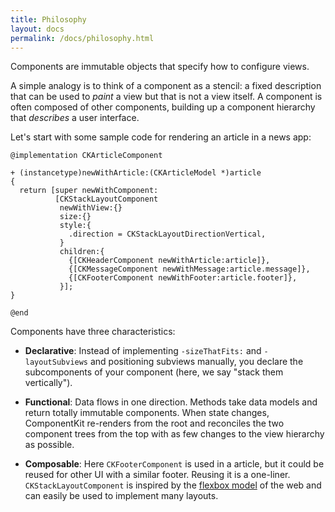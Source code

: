 ```yaml
---
title: Philosophy
layout: docs
permalink: /docs/philosophy.html
---
```


Components are immutable objects that specify how to configure views.

A simple analogy is to think of a component as a stencil: a fixed description that can be used to *paint* a view but that is not a view itself. A component is often composed of other components, building up a component hierarchy that *describes* a user interface.

Let's start with some sample code for rendering an article in a news app:

```objc++
@implementation CKArticleComponent

+ (instancetype)newWithArticle:(CKArticleModel *)article
{
  return [super newWithComponent:
          [CKStackLayoutComponent
           newWithView:{}
           size:{}
           style:{
             .direction = CKStackLayoutDirectionVertical,
           }
           children:{
             {[CKHeaderComponent newWithArticle:article]},
             {[CKMessageComponent newWithMessage:article.message]},
             {[CKFooterComponent newWithFooter:article.footer]},
           }];
}

@end
```

Components have three characteristics:

- **Declarative**: Instead of implementing `-sizeThatFits:` and `-layoutSubviews` and positioning subviews manually, you declare the subcomponents of your component (here, we say "stack them vertically").

- **Functional**: Data flows in one direction. Methods take data models and return totally immutable components. When state changes, ComponentKit re-renders from the root and reconciles the two component trees from the top with as few changes to the view hierarchy as possible.

- **Composable**: Here `CKFooterComponent` is used in a article, but it could be reused for other UI with a similar footer. Reusing it is a one-liner. `CKStackLayoutComponent` is inspired by the [flexbox model](http://www.w3.org/TR/css3-flexbox) of the web and can easily be used to implement many layouts.
